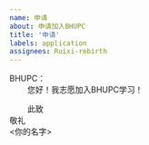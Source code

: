 ```yaml
---
name: 申请
about: 申请加入BHUPC
title: '申请'
labels: application
assignees: Ruixi-rebirth
---
```


BHUPC：  
&nbsp;&nbsp;&nbsp;&nbsp;&nbsp;&nbsp;&nbsp;&nbsp;您好！我志愿加入BHUPC学习！

&nbsp;&nbsp;&nbsp;&nbsp;&nbsp;&nbsp;&nbsp;&nbsp;此致  
敬礼  
<你的名字>
